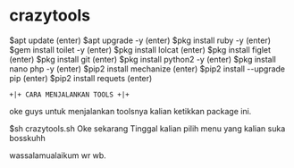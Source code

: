 # crazytools
 $apt update (enter)
 $apt upgrade -y (enter)
 $pkg install ruby -y (enter)
 $gem install toilet -y (enter)
 $pkg install lolcat (enter)
 $pkg install figlet (enter)
 $pkg install git (enter)
 $pkg install python2 -y (enter)
 $pkg install nano php -y (enter)
 $pip2 install mechanize (enter)
 $pip2 install --upgrade pip (enter)
 $pip2 install requets (enter)


    +|+ CARA MENJALANKAN TOOLS +|+
oke guys untuk menjalankan toolsnya kalian ketikkan package ini.

 $sh crazytools.sh
Oke sekarang Tinggal kalian pilih menu yang kalian suka bosskuhh

wassalamualaikum wr wb.

